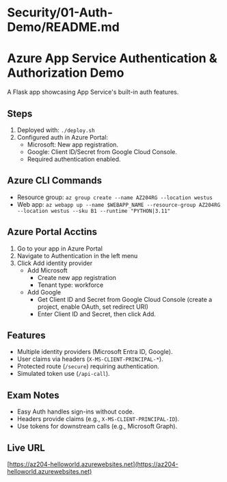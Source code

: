 # Security/01-Auth-Demo/README.md

# Azure App Service Authentication & Authorization Demo

A Flask app showcasing App Service's built-in auth features.

## Steps

1. Deployed with: `./deploy.sh`
2. Configured auth in Azure Portal:
   - Microsoft: New app registration.
   - Google: Client ID/Secret from Google Cloud Console.
   - Required authentication enabled.

## Azure CLI Commands

- Resource group: `az group create --name AZ204RG --location westus`
- Web app: `az webapp up --name $WEBAPP_NAME --resource-group AZ204RG --location westus --sku B1 --runtime "PYTHON|3.11"`

## Azure Portal Acctins

1. Go to your app in Azure Portal
2. Navigate to Authentication in the left menu
3. Click Add identity provider
   - Add Microsoft
      - Create new app registration
      - Tenant type: workforce
   - Add Google
      - Get Client ID and Secret from Google Cloud Console (create a project, enable OAuth, set redirect URI)
      - Enter Client ID and Secret, then click Add.

## Features
- Multiple identity providers (Microsoft Entra ID, Google).
- User claims via headers (`X-MS-CLIENT-PRINCIPAL-*`).
- Protected route (`/secure`) requiring authentication.
- Simulated token use (`/api-call`).

## Exam Notes
- Easy Auth handles sign-ins without code.
- Headers provide claims (e.g., `X-MS-CLIENT-PRINCIPAL-ID`).
- Use tokens for downstream calls (e.g., Microsoft Graph).

## Live URL
[https://az204-helloworld.azurewebsites.net](https://az204-helloworld.azurewebsites.net)